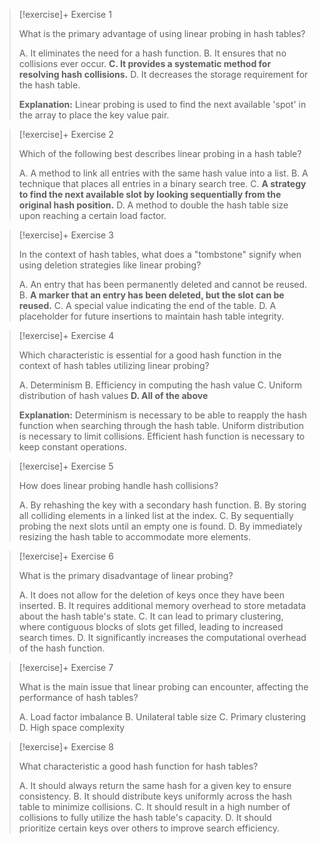> [!exercise]+ Exercise 1
> 
> What is the primary advantage of using linear probing in hash tables?
>
> A. It eliminates the need for a hash function.
> B. It ensures that no collisions ever occur.
> **C. It provides a systematic method for resolving hash collisions.**
> D. It decreases the storage requirement for the hash table.
> 
> **Explanation:**
> Linear probing is used to find the next available 'spot' in the array to place the key value pair. 

> [!exercise]+ Exercise 2
>
> Which of the following best describes linear probing in a hash table?
>
> A. A method to link all entries with the same hash value into a list.
> B. A technique that places all entries in a binary search tree.
> C. **A strategy to find the next available slot by looking sequentially from the original hash position.**
> D. A method to double the hash table size upon reaching a certain load factor.

> [!exercise]+ Exercise 3
>
> In the context of hash tables, what does a "tombstone" signify when using deletion strategies like linear probing?
>
> A. An entry that has been permanently deleted and cannot be reused.
> B. **A marker that an entry has been deleted, but the slot can be reused.**
> C. A special value indicating the end of the table.
> D. A placeholder for future insertions to maintain hash table integrity.

> [!exercise]+ Exercise 4
>
> Which characteristic is essential for a good hash function in the context of hash tables utilizing linear probing?
>
> A. Determinism
> B. Efficiency in computing the hash value
> C. Uniform distribution of hash values
> **D. All of the above**
> 
> **Explanation:**
> Determinism is necessary to be able to reapply the hash function when searching through the hash table.
> Uniform distribution is necessary to limit collisions. 
> Efficient hash function is necessary to keep constant operations. 

> [!exercise]+ Exercise 5
>
> How does linear probing handle hash collisions?
>
> A. By rehashing the key with a secondary hash function.
> B. By storing all colliding elements in a linked list at the index.
> C. By sequentially probing the next slots until an empty one is found.
> D. By immediately resizing the hash table to accommodate more elements.

> [!exercise]+ Exercise 6
>
> What is the primary disadvantage of linear probing?
>
> A. It does not allow for the deletion of keys once they have been inserted.
> B. It requires additional memory overhead to store metadata about the hash table's state.
> C. It can lead to primary clustering, where contiguous blocks of slots get filled, leading to increased search times.
> D. It significantly increases the computational overhead of the hash function.

> [!exercise]+ Exercise 7
>
> What is the main issue that linear probing can encounter, affecting the performance of hash tables?
>
> A. Load factor imbalance
> B. Unilateral table size
> C. Primary clustering
> D. High space complexity

> [!exercise]+ Exercise 8
>
> What characteristic a good hash function for hash tables?
>
> A. It should always return the same hash for a given key to ensure consistency.
> B. It should distribute keys uniformly across the hash table to minimize collisions.
> C. It should result in a high number of collisions to fully utilize the hash table's capacity.
> D. It should prioritize certain keys over others to improve search efficiency.

